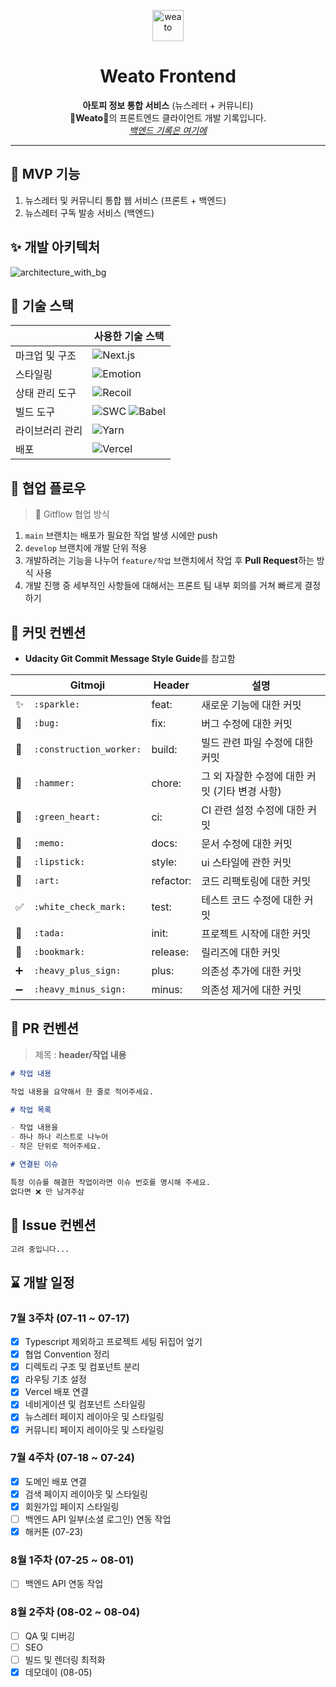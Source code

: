 <p align="center">
  <a href="https://weato.net/">
    <img alt="weato" src="https://user-images.githubusercontent.com/6462456/178449846-16b61d0a-0c82-4ba9-bb8b-4ed6a3dc706d.png" width="50"/>
  </a>
</p>
<h1 align="center">
  <b>Weato</b> Frontend
</h1>
<p align="center"><strong>아토피 정보 통합 서비스</strong>
(뉴스레터 + 커뮤니티)<br/>
<strong>💊Weato💊</strong>의 프론트엔드 클라이언트 개발 기록입니다.<br/>
<a href="https://github.com/ceos15th-AllG/weato_backend-SpringBoot-"><i>백엔드 기록은 여기에</i></a></p>

---

## 🚀 MVP 기능

1. 뉴스레터 및 커뮤니티 통합 웹 서비스 (프론트 + 백엔드)
2. 뉴스레터 구독 발송 서비스 (백엔드)

## ✨ 개발 아키텍처

![architecture_with_bg](https://user-images.githubusercontent.com/6462456/178453568-f545fe3f-e16b-4717-98ac-59ec86353a81.jpg)

## 💫 기술 스택

<!-- prettier-ignore-start -->
|          | 사용한 기술 스택 |
| -------- | ------------ |
| 마크업 및 구조 | <img alt="Next.js" src ="https://img.shields.io/badge/Next.js-000000.svg?&style=flat&logo=next.js&logoColor=FFFFFF"/> |
| 스타일링 | <img alt="Emotion" src ="https://img.shields.io/badge/Emotion-5B0BB5.svg?&style=flat&logo=tailwindcss&logoColor=FFFFFF"/> |
| 상태 관리 도구 | <img alt="Recoil" src ="https://img.shields.io/badge/Recoil-3178C6.svg?&style=flat"/> |
| 빌드 도구 | <img alt="SWC" src ="https://img.shields.io/badge/SWC-FFFFFF.svg?&style=flat&logo=swc&logoColor=000000"/> <img alt="Babel" src ="https://img.shields.io/badge/Babel-F9DC3E.svg?&style=flat&logo=babel&logoColor=000000"/> |
| 라이브러리 관리 | <img alt="Yarn" src ="https://img.shields.io/badge/Yarn-2C8EBB.svg?&style=flat&logo=yarn&logoColor=FFFFFF"/> |
| 배포 | <img alt="Vercel" src ="https://img.shields.io/badge/Vercel-000000.svg?&style=flat&logo=vercel&logoColor=FFFFFF"/> |
<!-- prettier-ignore-end -->

## 🤝 협업 플로우

> 🔗 Gitflow 협업 방식

1. `main` 브랜치는 배포가 필요한 작업 발생 시에만 push
2. `develop` 브랜치에 개발 단위 적용
3. 개발하려는 기능을 나누어 `feature/작업` 브랜치에서 작업 후
**Pull Request**하는 방식 사용
4. 개발 진행 중 세부적인 사항들에 대해서는 프론트 팀 내부 회의를 거쳐
빠르게 결정하기

## 📝 커밋 컨벤션

- **Udacity Git Commit Message Style Guide**를 참고함

<!-- prettier-ignore-start -->
|    | Gitmoji | Header | 설명 |
|----|---------|--------|-----|
| ✨ | `:sparkle:` | feat: | 새로운 기능에 대한 커밋 |
| 🐛 | `:bug:` | fix: | 버그 수정에 대한 커밋 |
| 👷 | `:construction_worker:` | build: | 빌드 관련 파일 수정에 대한 커밋 |
| 🔨 | `:hammer:` | chore: | 그 외 자잘한 수정에 대한 커밋 (기타 변경 사항) |
| 💚 | `:green_heart:` | ci: | CI 관련 설정 수정에 대한 커밋 |
| 📝 | `:memo:` | docs: | 문서 수정에 대한 커밋 |
| 💄 | `:lipstick:` | style: | ui 스타일에 관한 커밋  |
| 🎨 | `:art:` | refactor: | 코드 리팩토링에 대한 커밋  |
| ✅ | `:white_check_mark:` | test: | 테스트 코드 수정에 대한 커밋 |
| 🎉 | `:tada:` | init: | 프로젝트 시작에 대한 커밋 |
| 🔖 | `:bookmark:` | release: | 릴리즈에 대한 커밋 |
| ➕ | `:heavy_plus_sign:` | plus: | 의존성 추가에 대한 커밋 |
| ➖ | `:heavy_minus_sign:` | minus: | 의존성 제거에 대한 커밋 |
<!-- prettier-ignore-end -->

## 📝 PR 컨벤션

> 제목 : **header/작업 내용**

```markdown
# 작업 내용

작업 내용을 요약해서 한 줄로 적어주세요.

# 작업 목록

- 작업 내용을
- 하나 하나 리스트로 나누어
- 작은 단위로 적어주세요.

# 연결된 이슈

특정 이슈를 해결한 작업이라면 이슈 번호를 명시해 주세요.  
없다면 ❌ 만 남겨주삼
```

## 📝 Issue 컨벤션

```markdown
고려 중입니다...
```

## ⌛️ 개발 일정

### 7월 3주차 (07-11 ~ 07-17)

- [x] Typescript 제외하고 프로젝트 세팅 뒤집어 엎기
- [x] 협업 Convention 정리
- [x] 디렉토리 구조 및 컴포넌트 분리
- [x] 라우팅 기초 설정
- [x] Vercel 배포 연결
- [x] 네비게이션 및 컴포넌트 스타일링
- [x] 뉴스레터 페이지 레이아웃 및 스타일링
- [x] 커뮤니티 페이지 레이아웃 및 스타일링

### 7월 4주차 (07-18 ~ 07-24)

- [x] 도메인 배포 연결
- [x] 검색 페이지 레이아웃 및 스타일링
- [x] 회원가입 페이지 스타일링
- [ ] 백엔드 API 일부(소셜 로그인) 연동 작업
- [x] 해커톤 (07-23)

### 8월 1주차 (07-25 ~ 08-01)

- [ ] 백엔드 API 연동 작업

### 8월 2주차 (08-02 ~ 08-04)

- [ ] QA 및 디버깅
- [ ] SEO
- [ ] 빌드 및 렌더링 최적화
- [x] 데모데이 (08-05)

